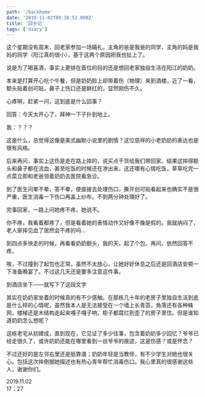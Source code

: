 ```yaml
---
path: '/backhome'
date: '2019-11-02T09:38:52.000Z'
title: '回乡记'
tags: ['diary']
---
```


这个星期没有周末，回老家参加一场婚礼，主角的爸是我爸的同学，主角的妈是我妈的同学（阳江真的很小），基于这两个原因把我也扯上了。

说是为了喝喜酒，事实上更排在首位的目的还是想回老家独自生活在阳江的奶奶。

本来是打算开心吃个午餐，但是奶奶脸上却带着伤（物理）来到酒楼，近了一看，额头贴着创可贴，鼻子上伤口还是鲜红的，显然刚伤不久。

心疼啊，赶紧一问，这到底是什么回事？

回答：今天太开心了，拜神一下子扑到地上。

我：？？？

这是什么，总觉得这像是美式幽默小说里的剧情？这位慈祥的小老奶奶的表达也是很有风格。

后来再问，事实上这伤是走在路上摔的，说买点干货给我们带回家。结果这摔得额头和鼻子都在流血，甚至吃饭的时候还在渗出来，这还哪有心情吃饭，草草吃完一点菜立即和老爸领着奶奶去医院看急诊。

到了医生问晕不晕，答不晕，便直接去处理伤口，撕开创可贴看起来也确实不是很严重，医生消毒一下伤口再盖上纱布，不到两分钟处理好了。

完事回家，一路上问她疼不疼，她说不。

你不疼，我看着都疼了，但是看着她的表情动作又好像不像是假的。我就纳闷了，老人家摔见血了居然会不疼的吗…

到四点多快走的时候，再看看奶奶额头，我的天，起了个包，再问，依然回答不疼。

唉，不过撞到了起包也正常，虽然不太放心，让她好好休息之后还是回酒店安顿一下准备晚宴了。不过这几天还是要多注意这件事。

到酒店坐下——就写下了这段文字

其实在奶奶家坐着的时候真的有不少感触。在那栋几十年的老房子里独自生活到底是什么样的心情呢，虽然我本人是无法接受在一个墙上长青苔，角落还有各种蛛网，楼梯还是木结构走起来嘎子嘎子响，柜子都腐烂到歪了的房子里住。但是谁知道奶奶怎么想呢？

这栋老宅从初建成，直到现在，它见证了多少往事，包含着奶奶多少回忆？爷爷已经走很久了，或许奶奶还能在哪里看到一丝爷爷的痕迹，这是伤感？或是怀念？

不过还好的是左邻右里还是挺靠谱；奶奶年轻是当教师，有不少学生对她也很关心。包括这次摔倒据她描述也有热心青年帮忙消毒伤口。我心里真的很感谢这些人，谢谢你们。

2019.11.02 <br />17：27
